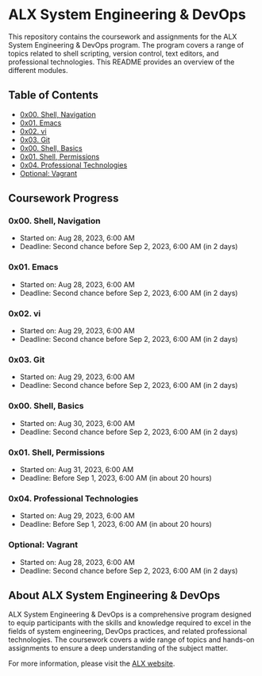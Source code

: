 # ALX System Engineering & DevOps

This repository contains the coursework and assignments for the ALX System Engineering & DevOps program. The program covers a range of topics related to shell scripting, version control, text editors, and professional technologies. This README provides an overview of the different modules.

## Table of Contents

- [0x00. Shell, Navigation](#0x00-shell-navigation)
- [0x01. Emacs](#0x01-emacs)
- [0x02. vi](#0x02-vi)
- [0x03. Git](#0x03-git)
- [0x00. Shell, Basics](#0x00-shell-basics)
- [0x01. Shell, Permissions](#0x01-shell-permissions)
- [0x04. Professional Technologies](#0x04-professional-technologies)
- [Optional: Vagrant](#optional-vagrant)

## Coursework Progress

### 0x00. Shell, Navigation
- Started on: Aug 28, 2023, 6:00 AM
- Deadline: Second chance before Sep 2, 2023, 6:00 AM (in 2 days)

### 0x01. Emacs
- Started on: Aug 28, 2023, 6:00 AM
- Deadline: Second chance before Sep 2, 2023, 6:00 AM (in 2 days)

### 0x02. vi
- Started on: Aug 29, 2023, 6:00 AM
- Deadline: Second chance before Sep 2, 2023, 6:00 AM (in 2 days)

### 0x03. Git
- Started on: Aug 29, 2023, 6:00 AM
- Deadline: Second chance before Sep 2, 2023, 6:00 AM (in 2 days)

### 0x00. Shell, Basics
- Started on: Aug 30, 2023, 6:00 AM
- Deadline: Second chance before Sep 2, 2023, 6:00 AM (in 2 days)

### 0x01. Shell, Permissions
- Started on: Aug 31, 2023, 6:00 AM
- Deadline: Before Sep 1, 2023, 6:00 AM (in about 20 hours)

### 0x04. Professional Technologies
- Started on: Aug 29, 2023, 6:00 AM
- Deadline: Before Sep 1, 2023, 6:00 AM (in about 20 hours)

### Optional: Vagrant
- Started on: Aug 28, 2023, 6:00 AM
- Deadline: Second chance before Sep 2, 2023, 6:00 AM (in 2 days)

## About ALX System Engineering & DevOps

ALX System Engineering & DevOps is a comprehensive program designed to equip participants with the skills and knowledge required to excel in the fields of system engineering, DevOps practices, and related professional technologies. The coursework covers a wide range of topics and hands-on assignments to ensure a deep understanding of the subject matter.

For more information, please visit the [ALX website](https://www.alx.com/system-engineering-devops).
